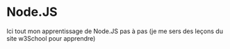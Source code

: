 # Node.JS
Ici tout mon apprentissage de Node.JS pas à pas
(je me sers des leçons du site w3School pour apprendre)
